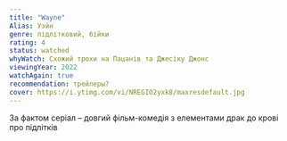 ```yaml
---
title: "Wayne"
Alias: Уэйн
genre: підлітковий, бійки
rating: 4
status: watched
whyWatch: Схожий трохи на Пацанів та Джесіку Джонс
viewingYear: 2022
watchAgain: true
recommendation: трейлеры?
cover: https://i.ytimg.com/vi/NREGIO2yxk8/maxresdefault.jpg
---
```

За фактом серіал – довгий фільм-комедія з елементами драк до крові про підлітків